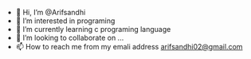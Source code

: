 - 👋 Hi, I’m @Arifsandhi
- 👀 I’m interested in programing
- 🌱 I’m currently learning c programing language
- 💞️ I’m looking to collaborate on ...
- 📫 How to reach me from my emali address arifsandhi02@gmail.com


<!---
Arifsandhi/Arifsandhi is a ✨ special ✨ repository because its `README.md` (this file) appears on your GitHub profile.
You can click the Preview link to take a look at your changes.
--->
